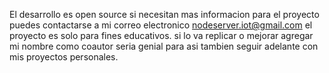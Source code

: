 El desarrollo es open source si necesitan mas informacion para el proyecto puedes contactarse a mi correo electronico nodeserver.iot@gmail.com
el proyecto es solo para fines educativos. si lo va replicar o mejorar agregar mi nombre como coautor seria genial para asi tambien seguir
adelante con mis proyectos personales.
